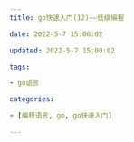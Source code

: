 ```yaml
---
title: go快速入门(12)——低级编程

date: 2022-5-7 15:00:02

updated: 2022-5-7 15:00:02

tags:

- go语言

categories:

- [编程语言, go, go快速入门]

---
```

